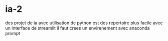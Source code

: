# ia-2
des projet de ia avec utilisation de python est des repertoire plus facile avec un interface de streamlit il faut crees un envirenement avec anaconda prompt
